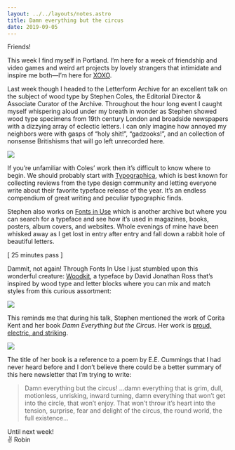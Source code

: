 ```yaml
---
layout: ../../layouts/notes.astro
title: Damn everything but the circus
date: 2019-09-05
---
```


Friends!

This week I find myself in Portland. I’m here for a week of friendship and video games and weird art projects by lovely strangers that intimidate and inspire me both—I’m here for [XOXO](https://xoxofest.com/2019/schedule).

Last week though I headed to the Letterform Archive for an excellent talk on the subject of wood type by Stephen Coles, the Editorial Director & Associate Curator of the Archive. Throughout the hour long event I caught myself whispering aloud under my breath in wonder as Stephen showed wood type specimens from 19th century London and broadside newspapers with a dizzying array of eclectic letters. I can only imagine how annoyed my neighbors were with gasps of “holy shit!”, “gadzooks!”, and an collection of nonsense Britishisms that will go left unrecorded here.

![](https://buttondown.s3.us-west-2.amazonaws.com/images/4051a52c-dfd1-4e94-8380-1e672dea7a17.jpg)

If you’re unfamiliar with Coles’ work then it’s difficult to know where to begin. We should probably start with [Typographica](https://typographica.org/), which is best known for collecting reviews from the type design community and letting everyone write about their favorite typeface release of the year. It’s an endless compendium of great writing and peculiar typographic finds.

Stephen also works on [Fonts in Use](https://fontsinuse.com/) which is another archive but where you can search for a typeface and see how it’s used in magazines, books, posters, album covers, and websites. Whole evenings of mine have been whisked away as I get lost in entry after entry and fall down a rabbit hole of beautiful letters.

[ 25 minutes pass ]

Dammit, not again! Through Fonts In Use I just stumbled upon this wonderful creature: [Woodkit](https://typographica.org/typeface-reviews/woodkit/), a typeface by David Jonathan Ross that’s inspired by wood type and letter blocks where you can mix and match styles from this curious assortment:

![](https://buttondown.s3.us-west-2.amazonaws.com/images/a5c302fb-bd58-4aba-a95e-15d876a7d573.png)

This reminds me that during his talk, Stephen mentioned the work of Corita Kent and her book _Damn Everything but the Circus_. Her work is [proud, electric, and striking](http://www.paperposts.me/posts/2018/7/1/damn-everything-but-the-circus).

![](https://buttondown.s3.us-west-2.amazonaws.com/images/4b1924d9-11ec-4e33-9053-61d19420a2dc.jpg)

The title of her book is a reference to a poem by E.E. Cummings that I had never heard before and I don’t believe there could be a better summary of this here newsletter that I’m trying to write:

> Damn everything but the circus! ...damn everything that is grim, dull, motionless, unrisking, inward turning, damn everything that won’t get into the circle, that won’t enjoy. That won’t throw it’s heart into the tension, surprise, fear and delight of the circus, the round world, the full existence...

Until next week! <br>
✌️ Robin

<br>
<br>
<br>
